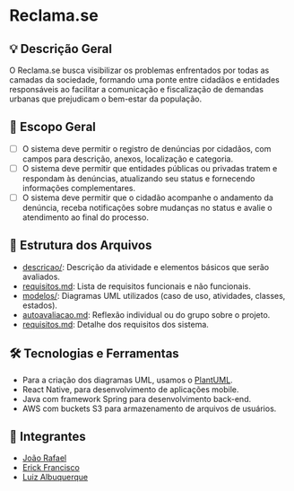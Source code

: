 # Reclama.se

## 💡 Descrição Geral
O Reclama.se busca visibilizar os problemas enfrentados por todas as camadas da sociedade, formando uma ponte entre cidadãos e entidades responsáveis ao facilitar a comunicação e fiscalização de demandas urbanas que prejudicam o bem-estar da população.

## 📌 Escopo Geral
- [ ] O sistema deve permitir o registro de denúncias por cidadãos, com campos para descrição, anexos, localização e categoria.
- [ ] O sistema deve permitir que entidades públicas ou privadas tratem e respondam às denúncias, atualizando seu status e fornecendo informações complementares.
- [ ] O sistema deve permitir que o cidadão acompanhe o andamento da denúncia, receba notificações sobre mudanças no status e avalie o atendimento ao final do processo.

## 📁 Estrutura dos Arquivos
- [descricao/](./descricao/readme.md): Descrição da atividade e elementos básicos que serão avaliados.
- [requisitos.md](requisitos.md): Lista de requisitos funcionais e não funcionais.
- [modelos/](./modelos/readme.md): Diagramas UML utilizados (caso de uso, atividades, classes, estados).
- [autoavaliacao.md](./descricao/autoavaliacao.md): Reflexão individual ou do grupo sobre o projeto.
- [requisitos.md](./requisitos.md): Detalhe dos requisitos dos sistema.

## 🛠️ Tecnologias e Ferramentas
- Para a criação dos diagramas UML, usamos o [PlantUML](plantuml.com).
- React Native, para desenvolvimento de aplicações mobile.
- Java com framework Spring para desenvolvimento back-end.
- AWS com buckets S3 para armazenamento de arquivos de usuários.

## 👥 Integrantes
- [João Rafael](https://github.com/rafa-alves6) 
- [Erick Francisco](https://github.com/erickfranciisco)
- [Luiz Albuquerque](https://github.com/ziulalb)
